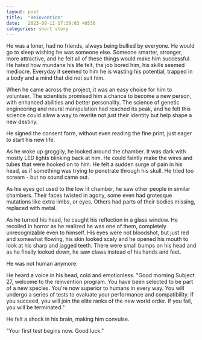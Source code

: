 ```yaml
---
layout: post
title:  "Reinvention"
date:   2023-09-11 17:39:03 +0530
categories: short story
---
```

He was a loner, had no friends, always being bullied by everyone. He would go to sleep wishing he was someone else. Someone smarter, stronger, more attractive, and he felt all of these things would make him successful. He hated how mundane his life felt, the job bored him, his skills seemed mediocre. Everyday it seemed to him he is wasting his potential, trapped in a body and a mind that did not suit him.

When he came across the project, it was an easy choice for him to volunteer. The scientists promised him a chance to become a new person, with enhanced abilities and better personality. The science of genetic engineering and neural manipulation had reached its peak, and he felt this science could allow a way to rewrite not just their identity but help shape a new destiny.

He signed the consent form, without even reading the fine print, just eager to start his new life.

As he woke up groggily, he looked around the chamber. It was dark with mostly LED lights blinking back at him. He could faintly make the wires and tubes that were hooked on to him. He felt a sudden surge of pain in his head, as if something was trying to penetrate through his skull. He tried too scream - but no sound came out.

As his eyes got used to the low lit chamber, he saw other people in similar chambers. Their faces twisted in agony, some even had grotesque mutations like extra limbs, or eyes. Others had parts of their bodies missing, replaced with metal.

As he turned his head, he caught his reflection in a glass window. He recoiled in horror as he realized he was one of them, completely unrecognizable even to himself. His eyes were not bloodshot, but just red and somewhat flowing, his skin looked scaly and he opened his mouth to look at his sharp and jagged teeth. There were small bumps on his head and as he finally looked down, he saw claws instead of his hands and feet.

He was not human anymore.

He heard a voice in his head, cold and emotionless. "Good morning Subject 27, welcome to the reinvention program. You have been selected to be part of a new species. You're now superior to humans in every way. You will undergo a series of tests to evaluate your performance and compatibility. If you succeed, you will join the elite ranks of the new world order. If you fail, you will be terminated."

He felt a shock in his brain, making him convulse.

"Your first test begins now. Good luck."
